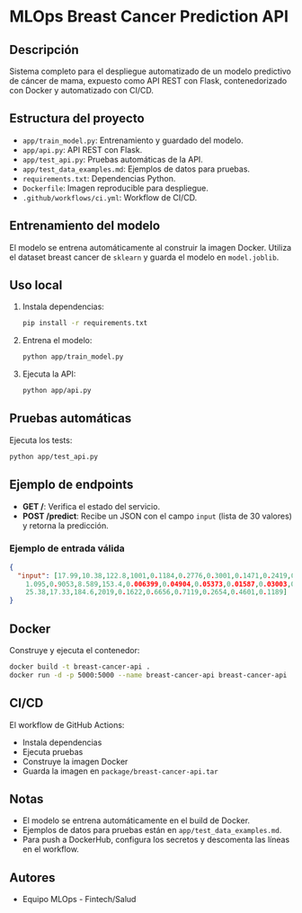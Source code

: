 # MLOps Breast Cancer Prediction API

## Descripción
Sistema completo para el despliegue automatizado de un modelo predictivo de cáncer de mama, expuesto como API REST con Flask, contenedorizado con Docker y automatizado con CI/CD.

## Estructura del proyecto
- `app/train_model.py`: Entrenamiento y guardado del modelo.
- `app/api.py`: API REST con Flask.
- `app/test_api.py`: Pruebas automáticas de la API.
- `app/test_data_examples.md`: Ejemplos de datos para pruebas.
- `requirements.txt`: Dependencias Python.
- `Dockerfile`: Imagen reproducible para despliegue.
- `.github/workflows/ci.yml`: Workflow de CI/CD.

## Entrenamiento del modelo
El modelo se entrena automáticamente al construir la imagen Docker. Utiliza el dataset breast cancer de `sklearn` y guarda el modelo en `model.joblib`.

## Uso local
1. Instala dependencias:
   ```bash
   pip install -r requirements.txt
   ```
2. Entrena el modelo:
   ```bash
   python app/train_model.py
   ```
3. Ejecuta la API:
   ```bash
   python app/api.py
   ```

## Pruebas automáticas
Ejecuta los tests:
```bash
python app/test_api.py
```

## Ejemplo de endpoints
- **GET /**: Verifica el estado del servicio.
- **POST /predict**: Recibe un JSON con el campo `input` (lista de 30 valores) y retorna la predicción.

### Ejemplo de entrada válida
```json
{
  "input": [17.99,10.38,122.8,1001,0.1184,0.2776,0.3001,0.1471,0.2419,0.07871,
    1.095,0.9053,8.589,153.4,0.006399,0.04904,0.05373,0.01587,0.03003,0.006193,
    25.38,17.33,184.6,2019,0.1622,0.6656,0.7119,0.2654,0.4601,0.1189]
}
```

## Docker
Construye y ejecuta el contenedor:
```bash
docker build -t breast-cancer-api .
docker run -d -p 5000:5000 --name breast-cancer-api breast-cancer-api
```

## CI/CD
El workflow de GitHub Actions:
- Instala dependencias
- Ejecuta pruebas
- Construye la imagen Docker
- Guarda la imagen en `package/breast-cancer-api.tar`

## Notas
- El modelo se entrena automáticamente en el build de Docker.
- Ejemplos de datos para pruebas están en `app/test_data_examples.md`.
- Para push a DockerHub, configura los secretos y descomenta las líneas en el workflow.

## Autores
- Equipo MLOps - Fintech/Salud
